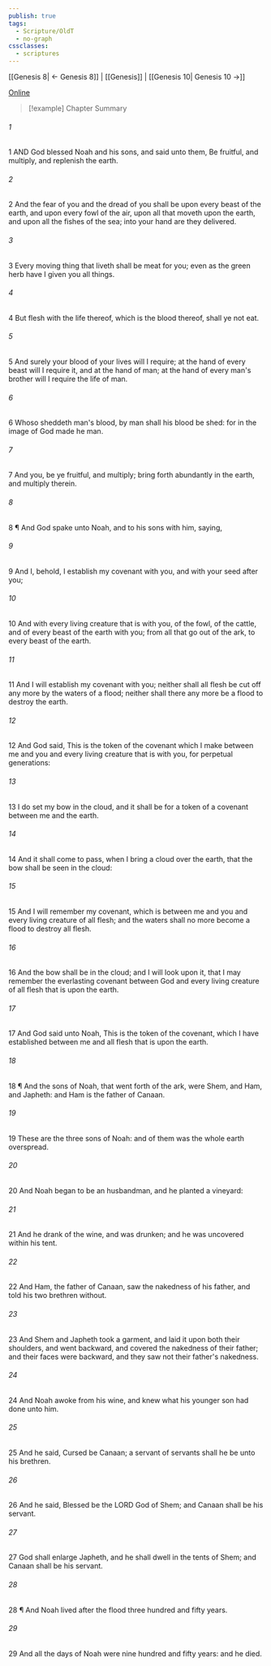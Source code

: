 ```yaml
---
publish: true
tags:
  - Scripture/OldT
  - no-graph
cssclasses:
  - scriptures
---
```

[[Genesis 8| ← Genesis 8]] | [[Genesis]] | [[Genesis 10| Genesis 10 →]]

[Online](https://churchofjesuschrist.org/study/scriptures/ot/gen/9?lang=eng)

>[!example] Chapter Summary
>
###### 1
1 AND God blessed Noah and his sons, and said unto them, Be fruitful, and multiply, and replenish the earth.
###### 2
2 And the fear of you and the dread of you shall be upon every beast of the earth, and upon every fowl of the air, upon all that moveth upon the earth, and upon all the fishes of the sea; into your hand are they delivered.
###### 3
3 Every moving thing that liveth shall be meat for you; even as the green herb have I given you all things.
###### 4
4 But flesh with the life thereof, which is the blood thereof, shall ye not eat.
###### 5
5 And surely your blood of your lives will I require; at the hand of every beast will I require it, and at the hand of man; at the hand of every man's brother will I require the life of man.
###### 6
6 Whoso sheddeth man's blood, by man shall his blood be shed: for in the image of God made he man.
###### 7
7 And you, be ye fruitful, and multiply; bring forth abundantly in the earth, and multiply therein.
###### 8
8 ¶ And God spake unto Noah, and to his sons with him, saying,
###### 9
9 And I, behold, I establish my covenant with you, and with your seed after you;
###### 10
10 And with every living creature that is with you, of the fowl, of the cattle, and of every beast of the earth with you; from all that go out of the ark, to every beast of the earth.
###### 11
11 And I will establish my covenant with you; neither shall all flesh be cut off any more by the waters of a flood; neither shall there any more be a flood to destroy the earth.
###### 12
12 And God said, This is the token of the covenant which I make between me and you and every living creature that is with you, for perpetual generations:
###### 13
13 I do set my bow in the cloud, and it shall be for a token of a covenant between me and the earth.
###### 14
14 And it shall come to pass, when I bring a cloud over the earth, that the bow shall be seen in the cloud:
###### 15
15 And I will remember my covenant, which is between me and you and every living creature of all flesh; and the waters shall no more become a flood to destroy all flesh.
###### 16
16 And the bow shall be in the cloud; and I will look upon it, that I may remember the everlasting covenant between God and every living creature of all flesh that is upon the earth.
###### 17
17 And God said unto Noah, This is the token of the covenant, which I have established between me and all flesh that is upon the earth.
###### 18
18 ¶ And the sons of Noah, that went forth of the ark, were Shem, and Ham, and Japheth: and Ham is the father of Canaan.
###### 19
19 These are the three sons of Noah: and of them was the whole earth overspread.
###### 20
20 And Noah began to be an husbandman, and he planted a vineyard:
###### 21
21 And he drank of the wine, and was drunken; and he was uncovered within his tent.
###### 22
22 And Ham, the father of Canaan, saw the nakedness of his father, and told his two brethren without.
###### 23
23 And Shem and Japheth took a garment, and laid it upon both their shoulders, and went backward, and covered the nakedness of their father; and their faces were backward, and they saw not their father's nakedness.
###### 24
24 And Noah awoke from his wine, and knew what his younger son had done unto him.
###### 25
25 And he said, Cursed be Canaan; a servant of servants shall he be unto his brethren.
###### 26
26 And he said, Blessed be the LORD God of Shem; and Canaan shall be his servant.
###### 27
27 God shall enlarge Japheth, and he shall dwell in the tents of Shem; and Canaan shall be his servant.
###### 28
28 ¶ And Noah lived after the flood three hundred and fifty years.
###### 29
29 And all the days of Noah were nine hundred and fifty years: and he died.



